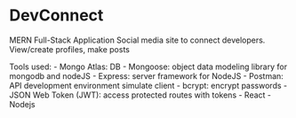 # DevConnect
MERN Full-Stack Application
Social media site to connect developers. View/create profiles, make posts

Tools used:
    - Mongo Atlas: DB
    - Mongoose: object data modeling library for mongodb and nodeJS
    - Express: server framework for NodeJS
    - Postman: API development environment simulate client 
    - bcrypt: encrypt passwords 
    - JSON Web Token (JWT): access protected routes with tokens
    - React
    - Nodejs
